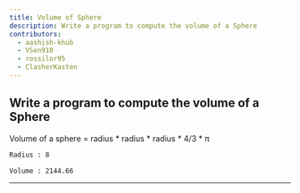 ```yaml
---
title: Volume of Sphere
description: Write a program to compute the volume of a Sphere
contributors:
  - aashish-khub
  - VSen910
  - rossilor95
  - ClasherKasten
---
```


## Write a program to compute the volume of a Sphere

Volume of a sphere = radius \* radius \* radius \* 4/3 \* π

```txt
Radius : 8

Volume : 2144.66
```

---
